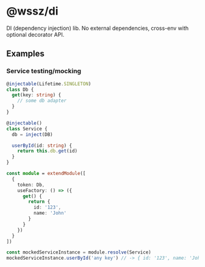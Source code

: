 # @wssz/di
DI (dependency injection) lib. No external dependencies, cross-env with optional decorator API.

## Examples

### Service testing/mocking

```typescript
@injectable(Lifetime.SINGLETON)
class Db {
  get(key: string) {
    // some db adapter
  }
}

@injectable()
class Service {
  db = inject(DB)

  userById(id: string) {
    return this.db.get(id)
  }
}

const module = extendModule([
  {
    token: Db,
    useFactory: () => ({
      get() {
        return {
          id: '123',
          name: 'John'
        }
      }
    })
  }
])

const mockedServiceInstance = module.resolve(Service)
mockedServiceInstance.userById('any key') // -> { id: '123', name: 'John' }
```
